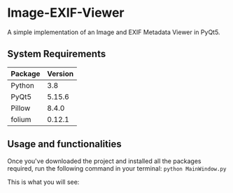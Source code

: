 # Image-EXIF-Viewer
A simple implementation of an Image and EXIF Metadata Viewer in PyQt5.

## System Requirements

Package | Version
--- | ---
Python | 3.8
PyQt5 | 5.15.6
Pillow | 8.4.0 
folium | 0.12.1

## Usage and functionalities
Once you've downloaded the project and installed all the packages required, run the following command in your terminal: 
`python MainWindow.py`

This is what you will see:



